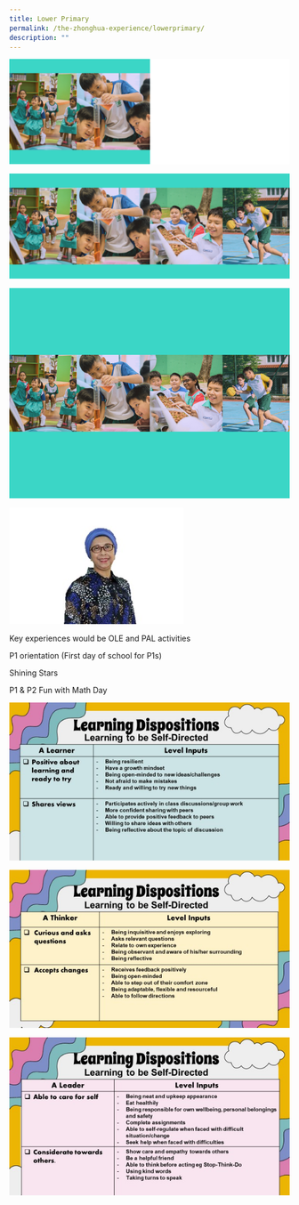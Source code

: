 ```yaml
---
title: Lower Primary
permalink: /the-zhonghua-experience/lowerprimary/
description: ""
---
```

![](/images/1920%20with%20white.png)

![](/images/new%20hero%201920%20x%20720.png)

![](/images/960%20720%20picture.png)

![](/images/picture1.jpg)


Key experiences would be OLE and PAL activities

P1 orientation (First day of school for P1s)

Shining Stars

P1 & P2 Fun with Math Day


![](/images/image%201.jpeg)

![](/images/image%202.jpeg)

![](/images/image%203.jpeg)